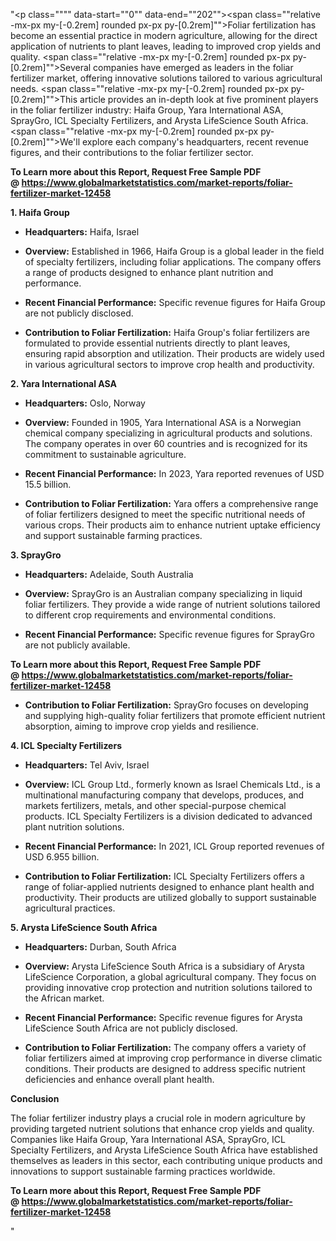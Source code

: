 "<p class="""" data-start=""0"" data-end=""202""><span class=""relative -mx-px my-[-0.2rem] rounded px-px py-[0.2rem]"">Foliar fertilization has become an essential practice in modern agriculture, allowing for the direct application of nutrients to plant leaves, leading to improved crop yields and quality.</span> <span class=""relative -mx-px my-[-0.2rem] rounded px-px py-[0.2rem]"">Several companies have emerged as leaders in the foliar fertilizer market, offering innovative solutions tailored to various agricultural needs.</span> <span class=""relative -mx-px my-[-0.2rem] rounded px-px py-[0.2rem]"">This article provides an in-depth look at five prominent players in the foliar fertilizer industry: Haifa Group, Yara International ASA, SprayGro, ICL Specialty Fertilizers, and Arysta LifeScience South Africa.</span> <span class=""relative -mx-px my-[-0.2rem] rounded px-px py-[0.2rem]"">We'll explore each company's headquarters, recent revenue figures, and their contributions to the foliar fertilizer sector.</span></p>
<p class="""" data-start=""0"" data-end=""202""><strong><span class=""relative -mx-px my-[-0.2rem] rounded px-px py-[0.2rem]"">To Learn more about this Report, Request Free Sample PDF @&nbsp;<a href=""https://www.globalmarketstatistics.com/market-reports/foliar-fertilizer-market-12458"">https://www.globalmarketstatistics.com/market-reports/foliar-fertilizer-market-12458</a></span></strong></p>
<p class="""" data-start=""204"" data-end=""222""><strong data-start=""204"" data-end=""222"">1. Haifa Group</strong></p>
<ul data-start=""224"" data-end=""756"">
<li class="""" data-start=""224"" data-end=""325"">
<p class="""" data-start=""226"" data-end=""325""><strong data-start=""226"" data-end=""243"">Headquarters:</strong> <span class=""relative -mx-px my-[-0.2rem] rounded px-px py-[0.2rem]"">Haifa, Israel</span></p>
</li>
<li class="""" data-start=""327"" data-end=""462"">
<p class="""" data-start=""329"" data-end=""462""><strong data-start=""329"" data-end=""342"">Overview:</strong> <span class=""relative -mx-px my-[-0.2rem] rounded px-px py-[0.2rem]"">Established in 1966, Haifa Group is a global leader in the field of specialty fertilizers, including foliar applications.</span> <span class=""relative -mx-px my-[-0.2rem] rounded px-px py-[0.2rem]"">The company offers a range of products designed to enhance plant nutrition and performance.</span></p>
</li>
</ul>
<ul data-start=""224"" data-end=""756"">
<li class="""" data-start=""464"" data-end=""585"">
<p class="""" data-start=""466"" data-end=""585""><strong data-start=""466"" data-end=""499"">Recent Financial Performance:</strong> <span class=""relative -mx-px my-[-0.2rem] rounded px-px py-[0.2rem]"">Specific revenue figures for Haifa Group are not publicly disclosed.</span></p>
</li>
<li class="""" data-start=""587"" data-end=""756"">
<p class="""" data-start=""589"" data-end=""756""><strong data-start=""589"" data-end=""630"">Contribution to Foliar Fertilization:</strong> <span class=""relative -mx-px my-[-0.2rem] rounded px-px py-[0.2rem]"">Haifa Group's foliar fertilizers are formulated to provide essential nutrients directly to plant leaves, ensuring rapid absorption and utilization.</span> <span class=""relative -mx-px my-[-0.2rem] rounded px-px py-[0.2rem]"">Their products are widely used in various agricultural sectors to improve crop health and productivity.</span></p>
</li>
</ul>
<p class="""" data-start=""758"" data-end=""787""><strong data-start=""758"" data-end=""787"">2. Yara International ASA</strong></p>
<ul data-start=""789"" data-end=""1371"">
<li class="""" data-start=""789"" data-end=""894"">
<p class="""" data-start=""791"" data-end=""894""><strong data-start=""791"" data-end=""808"">Headquarters:</strong> <span class=""relative -mx-px my-[-0.2rem] rounded px-px py-[0.2rem]"">Oslo, Norway</span></p>
</li>
<li class="""" data-start=""896"" data-end=""1037"">
<p class="""" data-start=""898"" data-end=""1037""><strong data-start=""898"" data-end=""911"">Overview:</strong> <span class=""relative -mx-px my-[-0.2rem] rounded px-px py-[0.2rem]"">Founded in 1905, Yara International ASA is a Norwegian chemical company specializing in agricultural products and solutions.</span> <span class=""relative -mx-px my-[-0.2rem] rounded px-px py-[0.2rem]"">The company operates in over 60 countries and is recognized for its commitment to sustainable agriculture.</span></p>
</li>
<li class="""" data-start=""1039"" data-end=""1200"">
<p class="""" data-start=""1041"" data-end=""1200""><strong data-start=""1041"" data-end=""1074"">Recent Financial Performance:</strong> <span class=""relative -mx-px my-[-0.2rem] rounded px-px py-[0.2rem]"">In 2023, Yara reported revenues of USD 15.5 billion.</span></p>
</li>
<li class="""" data-start=""1202"" data-end=""1371"">
<p class="""" data-start=""1204"" data-end=""1371""><strong data-start=""1204"" data-end=""1245"">Contribution to Foliar Fertilization:</strong> <span class=""relative -mx-px my-[-0.2rem] rounded px-px py-[0.2rem]"">Yara offers a comprehensive range of foliar fertilizers designed to meet the specific nutritional needs of various crops.</span> <span class=""relative -mx-px my-[-0.2rem] rounded px-px py-[0.2rem]"">Their products aim to enhance nutrient uptake efficiency and support sustainable farming practices.</span></p>
</li>
</ul>
<p class="""" data-start=""1373"" data-end=""1388""><strong data-start=""1373"" data-end=""1388"">3. SprayGro</strong></p>
<ul data-start=""1390"" data-end=""1892"">
<li class="""" data-start=""1390"" data-end=""1495"">
<p class="""" data-start=""1392"" data-end=""1495""><strong data-start=""1392"" data-end=""1409"">Headquarters:</strong> <span class=""relative -mx-px my-[-0.2rem] rounded px-px py-[0.2rem]"">Adelaide, South Australia</span></p>
</li>
<li class="""" data-start=""1497"" data-end=""1638"">
<p class="""" data-start=""1499"" data-end=""1638""><strong data-start=""1499"" data-end=""1512"">Overview:</strong> <span class=""relative -mx-px my-[-0.2rem] rounded px-px py-[0.2rem]"">SprayGro is an Australian company specializing in liquid foliar fertilizers.</span> <span class=""relative -mx-px my-[-0.2rem] rounded px-px py-[0.2rem]"">They provide a wide range of nutrient solutions tailored to different crop requirements and environmental conditions.</span></p>
</li>
<li class="""" data-start=""1640"" data-end=""1761"">
<p class="""" data-start=""1642"" data-end=""1761""><strong data-start=""1642"" data-end=""1675"">Recent Financial Performance:</strong> <span class=""relative -mx-px my-[-0.2rem] rounded px-px py-[0.2rem]"">Specific revenue figures for SprayGro are not publicly available.</span></p>
</li>
</ul>
<p><strong><span class=""relative -mx-px my-[-0.2rem] rounded px-px py-[0.2rem]"">To Learn more about this Report, Request Free Sample PDF @&nbsp;<a href=""https://www.globalmarketstatistics.com/market-reports/foliar-fertilizer-market-12458"">https://www.globalmarketstatistics.com/market-reports/foliar-fertilizer-market-12458</a></span></strong></p>
<ul data-start=""1390"" data-end=""1892"">
<li class="""" data-start=""1763"" data-end=""1892"">
<p class="""" data-start=""1765"" data-end=""1892""><strong data-start=""1765"" data-end=""1806"">Contribution to Foliar Fertilization:</strong> <span class=""relative -mx-px my-[-0.2rem] rounded px-px py-[0.2rem]"">SprayGro focuses on developing and supplying high-quality foliar fertilizers that promote efficient nutrient absorption, aiming to improve crop yields and resilience.</span></p>
</li>
</ul>
<p class="""" data-start=""1894"" data-end=""1926""><strong data-start=""1894"" data-end=""1926"">4. ICL Specialty Fertilizers</strong></p>
<ul data-start=""1928"" data-end=""2510"">
<li class="""" data-start=""1928"" data-end=""2033"">
<p class="""" data-start=""1930"" data-end=""2033""><strong data-start=""1930"" data-end=""1947"">Headquarters:</strong> <span class=""relative -mx-px my-[-0.2rem] rounded px-px py-[0.2rem]"">Tel Aviv, Israel</span></p>
</li>
<li class="""" data-start=""2035"" data-end=""2176"">
<p class="""" data-start=""2037"" data-end=""2176""><strong data-start=""2037"" data-end=""2050"">Overview:</strong> <span class=""relative -mx-px my-[-0.2rem] rounded px-px py-[0.2rem]"">ICL Group Ltd., formerly known as Israel Chemicals Ltd., is a multinational manufacturing company that develops, produces, and markets fertilizers, metals, and other special-purpose chemical products.</span> <span class=""relative -mx-px my-[-0.2rem] rounded px-px py-[0.2rem]"">ICL Specialty Fertilizers is a division dedicated to advanced plant nutrition solutions.</span></p>
</li>
</ul>
<ul data-start=""1928"" data-end=""2510"">
<li class="""" data-start=""2178"" data-end=""2339"">
<p class="""" data-start=""2180"" data-end=""2339""><strong data-start=""2180"" data-end=""2213"">Recent Financial Performance:</strong> <span class=""relative -mx-px my-[-0.2rem] rounded px-px py-[0.2rem]"">In 2021, ICL Group reported revenues of USD 6.955 billion.</span></p>
</li>
<li class="""" data-start=""2341"" data-end=""2510"">
<p class="""" data-start=""2343"" data-end=""2510""><strong data-start=""2343"" data-end=""2384"">Contribution to Foliar Fertilization:</strong> <span class=""relative -mx-px my-[-0.2rem] rounded px-px py-[0.2rem]"">ICL Specialty Fertilizers offers a range of foliar-applied nutrients designed to enhance plant health and productivity.</span> <span class=""relative -mx-px my-[-0.2rem] rounded px-px py-[0.2rem]"">Their products are utilized globally to support sustainable agricultural practices.</span></p>
</li>
</ul>
<p class="""" data-start=""2512"" data-end=""2550""><strong data-start=""2512"" data-end=""2550"">5. Arysta LifeScience South Africa</strong></p>
<ul data-start=""2552"" data-end=""3094"">
<li class="""" data-start=""2552"" data-end=""2657"">
<p class="""" data-start=""2554"" data-end=""2657""><strong data-start=""2554"" data-end=""2571"">Headquarters:</strong> <span class=""relative -mx-px my-[-0.2rem] rounded px-px py-[0.2rem]"">Durban, South Africa</span></p>
</li>
<li class="""" data-start=""2659"" data-end=""2800"">
<p class="""" data-start=""2661"" data-end=""2800""><strong data-start=""2661"" data-end=""2674"">Overview:</strong> <span class=""relative -mx-px my-[-0.2rem] rounded px-px py-[0.2rem]"">Arysta LifeScience South Africa is a subsidiary of Arysta LifeScience Corporation, a global agricultural company.</span> <span class=""relative -mx-px my-[-0.2rem] rounded px-px py-[0.2rem]"">They focus on providing innovative crop protection and nutrition solutions tailored to the African market.</span></p>
</li>
<li class="""" data-start=""2802"" data-end=""2923"">
<p class="""" data-start=""2804"" data-end=""2923""><strong data-start=""2804"" data-end=""2837"">Recent Financial Performance:</strong> <span class=""relative -mx-px my-[-0.2rem] rounded px-px py-[0.2rem]"">Specific revenue figures for Arysta LifeScience South Africa are not publicly disclosed.</span></p>
</li>
<li class="""" data-start=""2925"" data-end=""3094"">
<p class="""" data-start=""2927"" data-end=""3094""><strong data-start=""2927"" data-end=""2968"">Contribution to Foliar Fertilization:</strong> <span class=""relative -mx-px my-[-0.2rem] rounded px-px py-[0.2rem]"">The company offers a variety of foliar fertilizers aimed at improving crop performance in diverse climatic conditions.</span> <span class=""relative -mx-px my-[-0.2rem] rounded px-px py-[0.2rem]"">Their products are designed to address specific nutrient deficiencies and enhance overall plant health.</span></p>
</li>
</ul>
<p class="""" data-start=""3096"" data-end=""3110""><strong data-start=""3096"" data-end=""3110"">Conclusion</strong></p>
<p class="""" data-start=""3112"" data-end=""3237""><span class=""relative -mx-px my-[-0.2rem] rounded px-px py-[0.2rem]"">The foliar fertilizer industry plays a crucial role in modern agriculture by providing targeted nutrient solutions that enhance crop yields and quality.</span> <span class=""relative -mx-px my-[-0.2rem] rounded px-px py-[0.2rem]"">Companies like Haifa Group, Yara International ASA, SprayGro, ICL Specialty Fertilizers, and Arysta LifeScience South Africa have established themselves as leaders in this sector, each contributing unique products and innovations to support sustainable farming practices worldwide.</span></p>
<p class="""" data-start=""3112"" data-end=""3237""><span class=""relative -mx-px my-[-0.2rem] rounded px-px py-[0.2rem]""><strong>To Learn more about this Report, Request Free Sample PDF @&nbsp;<a href=""https://www.globalmarketstatistics.com/market-reports/foliar-fertilizer-market-12458"">https://www.globalmarketstatistics.com/market-reports/foliar-fertilizer-market-12458</a></strong></span></p>"
